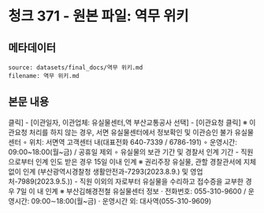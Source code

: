 # 청크 371 - 원본 파일: 역무 위키

## 메타데이터

```
source: datasets/final_docs/역무 위키.md
filename: 역무 위키.md
```

## 본문 내용

클릭] - [이관일자, 이관업체: 유실물센터,역 부산교통공사 선택] - [이관요청 클릭] ※ 이관요청 처리를 하지 않는 경우, 서면 유실물센터에서 정보확인 및 이관승인 불가 유실물 센터 ∘ 위치: 서면역 고객센터 내(대표전화 640-7339 / 6786-191) ∘ 운영시간: 09:00~18:00(월~금) / 공휴일 제외 ∘ 유실물의 보관 기간 및 경찰서 인계 기간 - 직원으로부터 인계 인도 받은 경우 15일 이내 인계 ※ 권리주장 유실물, 관할 경찰관서에 지체 없이 인계 (부산광역시경찰청 생활안전과-7293(2023.8.9.) 및 영업처-7989(2023.9.5.)) - 직원 이외의 자로부터 유실물을 수리하고 접수증을 교부한 경우 7일 이      내 인계 ※ 부산김해경전철 유실물센터 정보 · 전화번호: 055-310-9600 / 운영시간: 09:00∼18:00(월~금) · 운영시간 외: 대사역(055-310-9609)